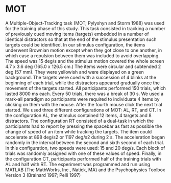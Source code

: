 # MOT

A Multiple-Object-Tracking task (MOT; Pylyshyn and Storm 1988) was used for the training phase of this study. This task consisted in tracking a number of previously cued moving items (targets) embedded in a number of identical distractors so that at the end of the stimulus presentation such targets could be identified. In our stimulus configuration, the items underwent Brownian motion except when they got close to one another, in which case a repulsion between them was included to avoid overlapping. The speed was 15 deg/s and the stimulus motion covered the whole screen 4.7 x 3.6 deg (165.0 x 126.5 cm.) The items were circular and subtended 2 deg (57 mm). They were yellowish and were displayed on a green background. The targets were cued with a succession of 4 blinks at the beginning of each trial, while the distractors appeared gradually once the movement of the targets started. All participants performed 150 trials, which lasted 8000 ms each. Every 50 trials, there was a break of 30 s. We used a mark-all paradigm so participants were required to individuate 4 items by clicking on them with the mouse. After the fourth mouse click the next trial started. We used three different configurations of MOT: AL, RT, and CT. In the configuration AL, the stimulus contained 12 items, 4 targets and 8 distractors. The configuration RT consisted of a dual-task in which the participants had to report by pressing the spacebar as fast as possible the change of speed of an item while tracking the targets. The item could accelerate at 898 deg/s2 or 1197 deg/s2 during 2 s. The acceleration began randomly in the interval between the second and sixth second of each trial. In this configuration, two speeds were used: 15 and 20 deg/s. Each block of trials was randomly assigned with one of these values of speed. Finally, in the configuration CT, participants performed half of the training trials with AL and half with RT. The experiment was programmed and run using MATLAB (The MathWorks, Inc., Natick, MA) and the Psychophysics Toolbox Version 3 (Brainard 1997; Pelli 1997)





